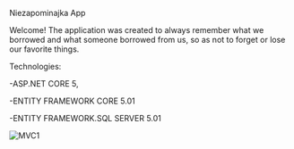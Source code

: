 Niezapominajka App

Welcome!
The application was created to always remember what we borrowed and what someone borrowed from us, so as not to forget or lose our favorite things.

Technologies:

-ASP.NET CORE 5,

-ENTITY FRAMEWORK CORE 5.01

-ENTITY FRAMEWORK.SQL SERVER 5.01

![MVC1](https://user-images.githubusercontent.com/49810460/119373090-54f0be80-bcb8-11eb-9dfa-efbd83169d78.png)
